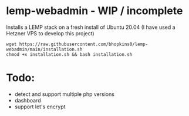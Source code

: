 # lemp-webadmin - WIP / incomplete
Installs a LEMP stack on a fresh install of Ubuntu 20.04 (I have used a Hetzner VPS to develop this project)

```
wget https://raw.githubusercontent.com/bhopkins0/lemp-webadmin/main/installation.sh
chmod +x installation.sh && bash installation.sh
```


# Todo:

* detect and support multiple php versions
* dashboard
* support let's encrypt

